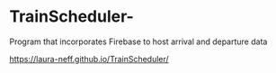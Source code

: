 # TrainScheduler-
Program that incorporates Firebase to host arrival and departure data

https://laura-neff.github.io/TrainScheduler/
